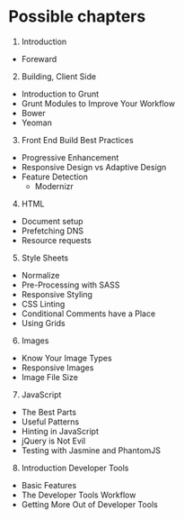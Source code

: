 Possible chapters
=================

1. Introduction
  * Foreward

2. Building, Client Side
  * Introduction to Grunt
  * Grunt Modules to Improve Your Workflow
  * Bower
  * Yeoman

3. Front End Build Best Practices
  * Progressive Enhancement
  * Responsive Design vs Adaptive Design
  * Feature Detection
    * Modernizr

4. HTML
  * Document setup
  * Prefetching DNS
  * Resource requests

5. Style Sheets
  * Normalize
  * Pre-Processing with SASS
  * Responsive Styling
  * CSS Linting
  * Conditional Comments have a Place
  * Using Grids

6. Images
  * Know Your Image Types
  * Responsive Images
  * Image File Size

7. JavaScript
  * The Best Parts
  * Useful Patterns
  * Hinting in JavaScript
  * jQuery is Not Evil
  * Testing with Jasmine and PhantomJS

8. Introduction Developer Tools
  * Basic Features
  * The Developer Tools Workflow
  * Getting More Out of Developer Tools
